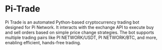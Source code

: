 # Pi-Trade
Pi Trade is an automated Python-based cryptocurrency trading bot designed for Pi Network. It interacts with the exchange API to execute buy and sell orders based on simple price change strategies. The bot supports multiple trading pairs like PI NETWORK/USDT, PI NETWORK/BTC, and more, enabling efficient, hands-free trading.

